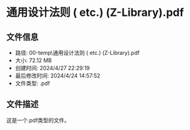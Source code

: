 ﻿# 通用设计法则 ( etc.) (Z-Library).pdf

## 文件信息
- 路径: 00-temp\通用设计法则 ( etc.) (Z-Library).pdf
- 大小: 72.12 MB
- 创建时间: 2024/4/27 22:29:19
- 最后修改时间: 2024/4/24 14:57:52
- 文件类型: .pdf

## 文件描述
这是一个.pdf类型的文件。

